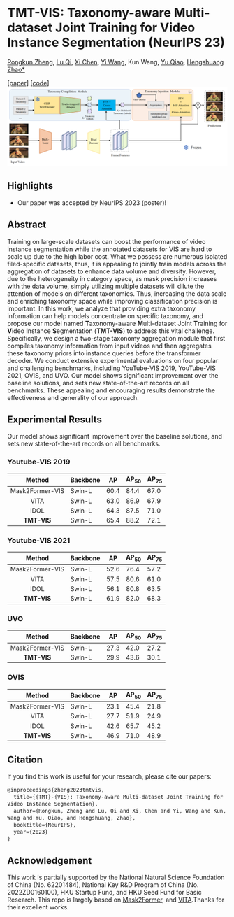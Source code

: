 # TMT-VIS: Taxonomy-aware Multi-dataset Joint Training for Video Instance Segmentation (NeurIPS 23)
[Rongkun Zheng](https://rkzheng99.github.io), [Lu Qi](http://luqi.info/), [Xi Chen](https://xavierchen34.github.io/), [Yi Wang](https://shepnerd.github.io/), Kun Wang, [Yu Qiao](https://scholar.google.com/citations?user=gFtI-8QAAAAJ&hl=zh-CN&oi=ao), [Hengshuang Zhao*](https://hszhao.github.io/)

[[paper]](https://arxiv.org/abs/2312.06630) [[code]](https://github.com/rkzheng99/TMT-VIS) 
![image](https://github.com/rkzheng99/TMT-VIS/blob/main/img/model.png)

## Highlights
- Our paper was accepted by NeurIPS 2023 (poster)!

## Abstract
Training on large-scale datasets can boost the performance of video instance segmentation while the annotated datasets for VIS are hard to scale up due to the high labor cost. What we possess are numerous isolated filed-specific datasets, thus, it is appealing to jointly train models across the aggregation of datasets to enhance data volume and diversity. However, due to the heterogeneity in category space, as mask precision increases with the data volume, simply utilizing multiple datasets will dilute the attention of models on different taxonomies. Thus, increasing the data scale and enriching taxonomy space while improving classification precision is important. In this work, we analyze that providing extra taxonomy information can help models concentrate on specific taxonomy, and propose our model named **T**axonomy-aware **M**ulti-dataset Joint **T**raining for **V**ideo **I**nstance **S**egmentation (**TMT-VIS**) to address this vital challenge. Specifically, we design a two-stage taxonomy aggregation module that first compiles taxonomy information from input videos and then aggregates these taxonomy priors into instance queries before the transformer decoder. We conduct extensive experimental evaluations on four popular and challenging benchmarks, including YouTube-VIS 2019, YouTube-VIS 2021, OVIS, and UVO. Our model shows significant improvement over the baseline solutions, and sets new state-of-the-art records on all benchmarks. These appealing and encouraging results demonstrate the effectiveness and generality of our approach.

## Experimental Results
Our model shows significant improvement over the baseline solutions, and sets new state-of-the-art records on all benchmarks.
### Youtube-VIS 2019
| Method          | Backbone | AP   | AP<sub>50</sub> | AP<sub>75</sub> |
|:---------------:|----------|------|---------|---------|
| Mask2Former-VIS | Swin-L   | 60.4 | 84.4    | 67.0    |
| VITA            | Swin-L   | 63.0 | 86.9    | 67.9    |
| IDOL            | Swin-L   | 64.3 | 87.5    | 71.0    |
| **TMT-VIS**         | Swin-L   | 65.4 | 88.2    | 72.1    |
### Youtube-VIS 2021
| Method          | Backbone | AP   | AP<sub>50</sub> | AP<sub>75</sub> |
|:---------------:|----------|------|---------|---------|
| Mask2Former-VIS | Swin-L   | 52.6 | 76.4    | 57.2    |
| VITA            | Swin-L   | 57.5 | 80.6    | 61.0    |
| IDOL            | Swin-L   | 56.1 | 80.8    | 63.5    |
| **TMT-VIS**         | Swin-L   | 61.9 | 82.0    | 68.3    |
### UVO
| Method          | Backbone | AP   | AP<sub>50</sub> | AP<sub>75</sub> |
|:---------------:|----------|------|---------|---------|
| Mask2Former-VIS | Swin-L   | 27.3 | 42.0    | 27.2    |
| **TMT-VIS**         | Swin-L   |29.9  | 43.6    | 30.1   |
### OVIS
| Method          | Backbone | AP   | AP<sub>50</sub> | AP<sub>75</sub> |
|:---------------:|----------|------|---------|---------|
| Mask2Former-VIS | Swin-L   | 23.1 | 45.4    | 21.8    |
| VITA            | Swin-L   | 27.7 | 51.9    | 24.9    |
| IDOL            | Swin-L   | 42.6 | 65.7    | 45.2    |
| **TMT-VIS**         | Swin-L   | 46.9 | 71.0    | 48.9    |

## Citation
If you find this work is useful for your research, please cite our papers:
```
@inproceedings{zheng2023tmtvis,
  title={{TMT}-{VIS}: Taxonomy-aware Multi-dataset Joint Training for Video Instance Segmentation},
  author={Rongkun, Zheng and Lu, Qi and Xi, Chen and Yi, Wang and Kun, Wang and Yu, Qiao, and Hengshuang, Zhao},
  booktitle={NeurIPS},
  year={2023}
}
```
## Acknowledgement
This work is partially supported by the National Natural Science Foundation of China (No. 62201484), National Key R&D Program of China (No. 2022ZD0160100), HKU Startup Fund, and HKU Seed Fund for Basic Research.
This repo is largely based on [Mask2Former](https://github.com/facebookresearch/Mask2Former), and [VITA](https://github.com/sukjunhwang/VITA).Thanks for their excellent works.

